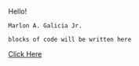 Hello! 

`Marlon A. Galicia Jr.`

`blocks of code will be written here`

[Click Here](https://jayrgal.github.io)